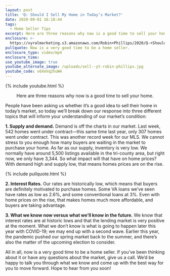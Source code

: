 ```yaml
---
layout: post
title: 'Q: Should I Sell My Home in Today’s Market?'
date: 2020-09-01 16:18:44
tags:
  - Home Seller Tips
excerpt: Here are three reasons why now is a good time to sell your home.
enclosure: >-
  https://vyralmarketing.s3.amazonaws.com/Robin+Phillips/2020/Q-+Should+I+Sell+My+Home+in+Todays+Market_.mp4
pullquote: Now is a very good time to be a home seller.
enclosure_type: video/mp4
enclosure_time:
use_youtube_image: true
youtube_alternate_image: /uploads/sell--yt-robin-phillips.jpg
youtube_code: v6XeVq2huW4
---
```


{% include youtube.html %}

<p style="text-align:center;">Here are three reasons why now is a good time to sell your home.</p>

People have been asking us whether it’s a good idea to sell their home in today’s market, so today we’ll break down our response into three different topics that will inform your understanding of our market’s condition:

**1\. Supply and demand.** Demand is off the charts in our market. Last week, 542 homes went under contract—this same time last year, only 307 homes went under contract. This was another record week for our MLS. We cannot stress to you enough how many buyers are waiting in the market to purchase your home. As far as our supply, inventory is very low. We normally have around 5,500 listings available in the tri-county area, but right now, we only have 3,344. So what impact will that have on home prices? With demand high and supply low, that means homes prices are on the rise.

{% include pullquote.html %}

**2\. Interest Rates.** Our rates are historically low, which means that buyers are definitely motivated to purchase homes. Some VA loans we’ve seen have rates as low as 2.6%, and some conventional loans at 3%. Even with home prices on the rise, that makes homes much more affordable, and buyers are taking advantage.

**3\. What we know now versus what we’ll know in the future.** We know that interest rates are at historic lows and that the lending market is very positive at the moment. What we don’t know is what is going to happen later this year with COVID-19; we may end up with a second wave. Earlier this year, the pandemic pushed our spring market back to the summer, and there’s also the matter of the upcoming election to consider.

All in all, now is a very good time to be a home seller. If you’ve been thinking about it or have any questions about the market, give us a call. We’d be happy to talk you through what we know and come up with the best way for you to move forward. Hope to hear from you soon\!
